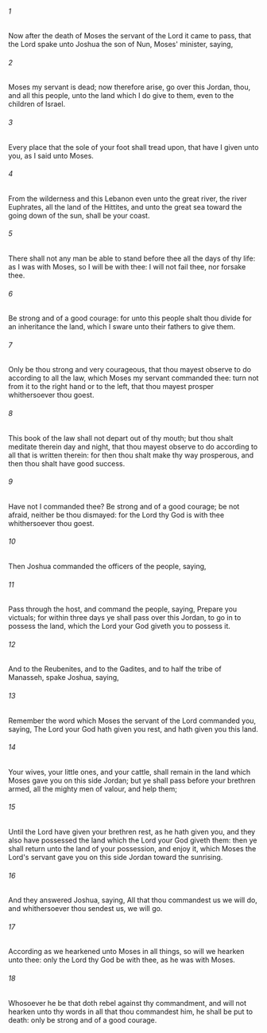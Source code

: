 ###### 1
Now after the death of Moses the servant of the Lord it came to pass, that the Lord spake unto Joshua the son of Nun, Moses' minister, saying,

###### 2
Moses my servant is dead; now therefore arise, go over this Jordan, thou, and all this people, unto the land which I do give to them, even to the children of Israel.

###### 3
Every place that the sole of your foot shall tread upon, that have I given unto you, as I said unto Moses.

###### 4
From the wilderness and this Lebanon even unto the great river, the river Euphrates, all the land of the Hittites, and unto the great sea toward the going down of the sun, shall be your coast.

###### 5
There shall not any man be able to stand before thee all the days of thy life: as I was with Moses, so I will be with thee: I will not fail thee, nor forsake thee.

###### 6
Be strong and of a good courage: for unto this people shalt thou divide for an inheritance the land, which I sware unto their fathers to give them.

###### 7
Only be thou strong and very courageous, that thou mayest observe to do according to all the law, which Moses my servant commanded thee: turn not from it to the right hand or to the left, that thou mayest prosper whithersoever thou goest.

###### 8
This book of the law shall not depart out of thy mouth; but thou shalt meditate therein day and night, that thou mayest observe to do according to all that is written therein: for then thou shalt make thy way prosperous, and then thou shalt have good success.

###### 9
Have not I commanded thee? Be strong and of a good courage; be not afraid, neither be thou dismayed: for the Lord thy God is with thee whithersoever thou goest.

###### 10
Then Joshua commanded the officers of the people, saying,

###### 11
Pass through the host, and command the people, saying, Prepare you victuals; for within three days ye shall pass over this Jordan, to go in to possess the land, which the Lord your God giveth you to possess it.

###### 12
And to the Reubenites, and to the Gadites, and to half the tribe of Manasseh, spake Joshua, saying,

###### 13
Remember the word which Moses the servant of the Lord commanded you, saying, The Lord your God hath given you rest, and hath given you this land.

###### 14
Your wives, your little ones, and your cattle, shall remain in the land which Moses gave you on this side Jordan; but ye shall pass before your brethren armed, all the mighty men of valour, and help them;

###### 15
Until the Lord have given your brethren rest, as he hath given you, and they also have possessed the land which the Lord your God giveth them: then ye shall return unto the land of your possession, and enjoy it, which Moses the Lord's servant gave you on this side Jordan toward the sunrising.

###### 16
And they answered Joshua, saying, All that thou commandest us we will do, and whithersoever thou sendest us, we will go.

###### 17
According as we hearkened unto Moses in all things, so will we hearken unto thee: only the Lord thy God be with thee, as he was with Moses.

###### 18
Whosoever he be that doth rebel against thy commandment, and will not hearken unto thy words in all that thou commandest him, he shall be put to death: only be strong and of a good courage.

